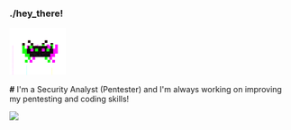 ### ./hey_there!

<img src="gifgh.gif" width="100">

**#** I'm a Security Analyst (Pentester) and I'm always working on improving my pentesting and coding skills!

<a href="https://www.linkedin.com/in/rafaelbaldasso/" target="_blank"><img src="https://img.shields.io/badge/LinkedIn-0077B5?style=for-the-badge&logo=linkedin&logoColor=white"></img></a>
